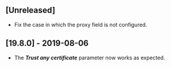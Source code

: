 ## [Unreleased]
- Fix the case in which the proxy field is not configured.


## [19.8.0] - 2019-08-06
 - The ***Trust any certificate*** parameter now works as expected.